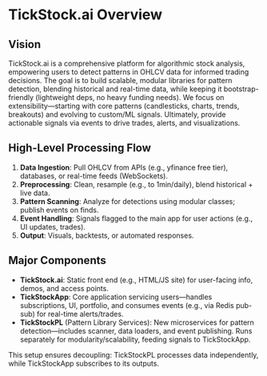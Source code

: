 # TickStock.ai Overview

## Vision
TickStock.ai is a comprehensive platform for algorithmic stock analysis, empowering users to detect patterns in OHLCV data for informed trading decisions. The goal is to build scalable, modular libraries for pattern detection, blending historical and real-time data, while keeping it bootstrap-friendly (lightweight deps, no heavy funding needs). We focus on extensibility—starting with core patterns (candlesticks, charts, trends, breakouts) and evolving to custom/ML signals. Ultimately, provide actionable signals via events to drive trades, alerts, and visualizations.

## High-Level Processing Flow
1. **Data Ingestion**: Pull OHLCV from APIs (e.g., yfinance free tier), databases, or real-time feeds (WebSockets).
2. **Preprocessing**: Clean, resample (e.g., to 1min/daily), blend historical + live data.
3. **Pattern Scanning**: Analyze for detections using modular classes; publish events on finds.
4. **Event Handling**: Signals flagged to the main app for user actions (e.g., UI updates, trades).
5. **Output**: Visuals, backtests, or automated responses.

## Major Components
- **TickStock.ai**: Static front end (e.g., HTML/JS site) for user-facing info, demos, and access points.
- **TickStockApp**: Core application servicing users—handles subscriptions, UI, portfolio, and consumes events (e.g., via Redis pub-sub) for real-time alerts/trades.
- **TickStockPL** (Pattern Library Services): New microservices for pattern detection—includes scanner, data loaders, and event publishing. Runs separately for modularity/scalability, feeding signals to TickStockApp.

This setup ensures decoupling: TickStockPL processes data independently, while TickStockApp subscribes to its outputs.